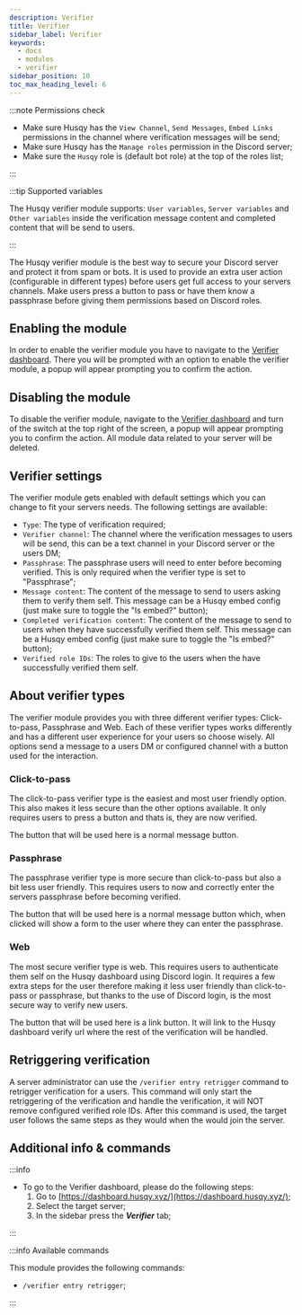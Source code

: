 ```yaml
---
description: Verifier
title: Verifier
sidebar_label: Verifier
keywords:
  - docs
  - modules
  - verifier
sidebar_position: 10
toc_max_heading_level: 6
---
```


:::note Permissions check

- Make sure Husqy has the `View Channel`, `Send Messages`, `Embed Links` permissions in the channel where verification messages will be send;
- Make sure Husqy has the `Manage roles` permission in the Discord server;
- Make sure the `Husqy` role is (default bot role) at the top of the roles list;

:::

:::tip Supported variables

The Husqy verifier module supports: `User variables`, `Server variables` and `Other variables` inside the verification message content and completed content that will be send to users.

:::

The Husqy verifier module is the best way to secure your Discord server and protect it from spam or bots. It is used to provide an extra user action (configurable in different types) before users get full access to your servers channels. Make users press a button to pass or have them know a passphrase before giving them permissions based on Discord roles.

## Enabling the module

In order to enable the verifier module you have to navigate to the [Verifier dashboard](#additional-info--commands). There you will be prompted with an option to enable the verifier module, a popup will appear prompting you to confirm the action.

## Disabling the module

To disable the verifier module, navigate to the [Verifier dashboard](#additional-info--commands) and turn of the switch at the top right of the screen, a popup will appear prompting you to confirm the action. All module data related to your server will be deleted.

## Verifier settings

The verifier module gets enabled with default settings which you can change to fit your servers needs. The following settings are available:

- `Type`: The type of verification required;
- `Verifier channel`: The channel where the verification messages to users will be send, this can be a text channel in your Discord server or the users DM;
- `Passphrase`: The passphrase users will need to enter before becoming verified. This is only required when the verifier type is set to "Passphrase";
- `Message content`: The content of the message to send to users asking them to verify them self. This message can be a Husqy embed config (just make sure to toggle the "Is embed?" button);
- `Completed verification content`: The content of the message to send to users when they have successfully verified them self. This message can be a Husqy embed config (just make sure to toggle the "Is embed?" button);
- `Verified role IDs`: The roles to give to the users when the have successfully verified them self.

## About verifier types

The verifier module provides you with three different verifier types: Click-to-pass, Passphrase and Web. Each of these verifier types works differently and has a different user experience for your users so choose wisely. All options send a message to a users DM or configured channel with a button used for the interaction.

### Click-to-pass

The click-to-pass verifier type is the easiest and most user friendly option. This also makes it less secure than the other options available. It only requires users to press a button and thats is, they are now verified.

The button that will be used here is a normal message button.

### Passphrase

The passphrase verifier type is more secure than click-to-pass but also a bit less user friendly. This requires users to now and correctly enter the servers passphrase before becoming verified.

The button that will be used here is a normal message button which, when clicked will show a form to the user where they can enter the passphrase.

### Web

The most secure verifier type is web. This requires users to authenticate them self on the Husqy dashboard using Discord login. It requires a few extra steps for the user therefore making it less user friendly than click-to-pass or passphrase, but thanks to the use of Discord login, is the most secure way to verify new users.

The button that will be used here is a link button. It will link to the Husqy dashboard verify url where the rest of the verification will be handled.

## Retriggering verification

A server administrator can use the `/verifier entry retrigger` command to retrigger verification for a users. This command will only start the retriggering of the verification and handle the verification, it will NOT remove configured verified role IDs. After this command is used, the target user follows the same steps as they would when the would join the server.

## Additional info & commands

:::info

- To go to the Verifier dashboard, please do the following steps:
  1. Go to [https://dashboard.husqy.xyz/](https://dashboard.husqy.xyz/);
  2. Select the target server;
  3. In the sidebar press the **_Verifier_** tab;

:::

:::info Available commands

This module provides the following commands:

- `/verifier entry retrigger`;

:::